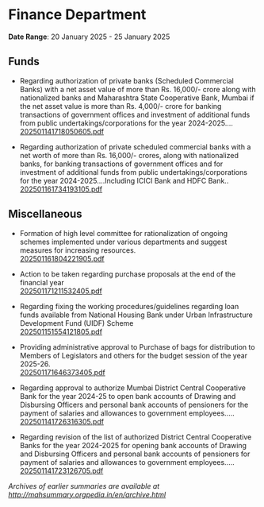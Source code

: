 # Finance Department

**Date Range**: 20 January 2025 - 25 January 2025


## Funds
- Regarding authorization of private banks (Scheduled Commercial Banks) with a net asset value of more than Rs. 16,000/- crore along with nationalized banks and Maharashtra State Cooperative Bank, Mumbai if the net asset value is more than Rs. 4,000/- crore for banking transactions of government offices and investment of additional funds from public undertakings/corporations for the year 2024-2025....\
  [202501141718050605.pdf](https://gr.maharashtra.gov.in/Site/Upload/Government%20Resolutions/English/202501141718050605.pdf)

- Regarding authorization of private scheduled commercial banks with a net worth of more than Rs. 16,000/- crores, along with nationalized banks, for banking transactions of government offices and for investment of additional funds from public undertakings/corporations for the year 2024-2025....Including ICICI Bank and HDFC Bank..\
  [202501161734193105.pdf](https://gr.maharashtra.gov.in/Site/Upload/Government%20Resolutions/English/202501161734193105.pdf)

## Miscellaneous
- Formation of high level committee for rationalization of ongoing schemes implemented under various departments and suggest measures for increasing resources.\
  [202501161804221905.pdf](https://gr.maharashtra.gov.in/Site/Upload/Government%20Resolutions/English/202501161804221905.pdf)

- Action to be taken regarding purchase proposals at the end of the financial year\
  [202501171211532405.pdf](https://gr.maharashtra.gov.in/Site/Upload/Government%20Resolutions/English/202501171211532405.pdf)

- Regarding fixing the working procedures/guidelines regarding loan funds available from National Housing Bank under Urban Infrastructure Development Fund (UIDF) Scheme\
  [202501151554121805.pdf](https://gr.maharashtra.gov.in/Site/Upload/Government%20Resolutions/English/202501151554121805.pdf)

- Providing administrative approval to Purchase of bags for distribution to Members of Legislators and others for the budget session of the year 2025-26.\
  [202501171646373405.pdf](https://gr.maharashtra.gov.in/Site/Upload/Government%20Resolutions/English/202501171646373405.pdf)

- Regarding approval to authorize Mumbai District Central Cooperative Bank for the year 2024-25 to open bank accounts of Drawing and Disbursing Officers and personal bank accounts of pensioners for the payment of salaries and allowances to government employees.....\
  [202501141726316305.pdf](https://gr.maharashtra.gov.in/Site/Upload/Government%20Resolutions/English/202501141726316305.pdf)

- Regarding revision of the list of authorized District Central Cooperative Banks for the year 2024-2025 for opening bank accounts of Drawing and Disbursing Officers and personal bank accounts of pensioners for payment of salaries and allowances to government employees.....\
  [202501141723126705.pdf](https://gr.maharashtra.gov.in/Site/Upload/Government%20Resolutions/English/202501141723126705.pdf)


*Archives of earlier summaries are available at http://mahsummary.orgpedia.in/en/archive.html*